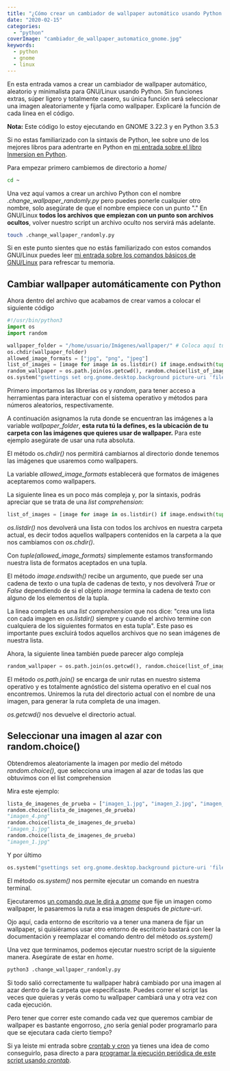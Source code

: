 ```yaml
---
title: "¿Cómo crear un cambiador de wallpaper automático usando Python en Gnome?"
date: "2020-02-15"
categories: 
  - "python"
coverImage: "cambiador_de_wallpaper_automatico_gnome.jpg"
keywords:
  - python
  - gnome
  - linux
---
```


En esta entrada vamos a crear un cambiador de wallpaper automático, aleatorio y minimalista para GNU/Linux usando Python. Sin funciones extras, súper ligero y totalmente casero, su única función será seleccionar una imagen aleatoriamente y fijarla como wallpaper. Explicaré la función de cada linea en el código.

**Nota:** Este código lo estoy ejecutando en GNOME 3.22.3 y en Python 3.5.3

Si no estas familiarizado con la sintaxis de Python, lee sobre uno de los mejores libros para adentrarte en Python en [mi entrada sobre el libro Inmersion en Python](https://coffeebytes.dev/aprende-python-desde-cero-con-este-libro-gratuito/).

Para empezar primero cambiemos de directorio a _home_/

```bash
cd ~
```

Una vez aquí vamos a crear un archivo Python con el nombre _.change\_wallpaper\_randomly.py_ pero puedes ponerle cualquier otro nombre, solo asegúrate de que el nombre empiece con un punto "." En GNU/Linux **todos los archivos que empiezan con un punto son archivos ocultos**, volver nuestro script un archivo oculto nos servirá más adelante.

```bash
touch .change_wallpaper_randomly.py
```

Si en este punto sientes que no estás familiarizado con estos comandos GNU/Linux puedes leer [mi entrada sobre los comandos básicos de GNU/Linux](https://coffeebytes.dev/comandos-de-gnu-linux-basicos-que-deberias-conocer/) para refrescar tu memoria.

## Cambiar wallpaper automáticamente con Python

Ahora dentro del archivo que acabamos de crear vamos a colocar el siguiente código

```python
#!/usr/bin/python3
import os
import random

wallpaper_folder = "/home/usuario/Imágenes/wallpaper/" # Coloca aquí tu propia ruta
os.chdir(wallpaper_folder)
allowed_image_formats = ["jpg", "png", "jpeg"]
list_of_images = [image for image in os.listdir() if image.endswith(tuple(allowed_image_formats))]
random_wallpaper = os.path.join(os.getcwd(), random.choice(list_of_images))
os.system("gsettings set org.gnome.desktop.background picture-uri 'file://{}'".format(random_wallpaper))
```

Primero importamos las librerias _os_ y _random_, para tener acceso a herramientas para interactuar con el sistema operativo y métodos para números aleatorios, respectivamente.

A continuación asignamos la ruta donde se encuentran las imágenes a la variable _wallpaper\_folder_, **esta ruta tú la defines, es la ubicación de tu carpeta con las imágenes que quieres usar de wallpaper.** Para este ejemplo asegúrate de usar una ruta absoluta.

El método os._chdir()_ nos permitirá cambiarnos al directorio donde tenemos las imágenes que usaremos como wallpapers.

La variable _allowed\_image\_formats_ establecerá que formatos de imágenes aceptaremos como wallpapers.

La siguiente linea es un poco más compleja y, por la sintaxis, podrás apreciar que se trata de una _list comprehension_:

```python
list_of_images = [image for image in os.listdir() if image.endswith(tuple(allowed_image_formats))]
```

_os.listdir()_ nos devolverá una lista con todos los archivos en nuestra carpeta actual, es decir todos aquellos wallpapers contenidos en la carpeta a la que nos cambiamos con _os.chdir()_.

Con _tuple(allowed\_image\_formats)_ simplemente estamos transformando nuestra lista de formatos aceptados en una tupla.

El método _image.endswith()_ recibe un argumento, que puede ser una cadena de texto o una tupla de cadenas de texto, y nos devolverá _True_ or _False_ dependiendo de si el objeto _image_ termina la cadena de texto con alguno de los elementos de la tupla.

La linea completa es una _list comprehension_ que nos dice: "crea una lista con cada imagen en _os.listdir()_ siempre y cuando el archivo termine con cualquiera de los siguientes formatos en esta tupla". Este paso es importante pues excluirá todos aquellos archivos que no sean imágenes de nuestra lista.

Ahora, la siguiente linea también puede parecer algo compleja

```python
random_wallpaper = os.path.join(os.getcwd(), random.choice(list_of_images))
```

El método _os.path.join()_ se encarga de unir rutas en nuestro sistema operativo y es totalmente agnóstico del sistema operativo en el cual nos encontremos. Uniremos la ruta del directorio actual con el nombre de una imagen, para generar la ruta completa de una imagen.

_os.getcwd()_ nos devuelve el directorio actual.

## Seleccionar una imagen al azar con random.choice()

Obtendremos aleatoriamente la imagen por medio del método _random.choice()_, que selecciona una imagen al azar de todas las que obtuvimos con el list comprehension

Mira este ejemplo:

```python
lista_de_imagenes_de_prueba = ["imagen_1.jpg", "imagen_2.jpg", "imagen_3.png", "imagen_4.png", "imagen_5.jpeg"]
random.choice(lista_de_imagenes_de_prueba)
"imagen_4.png"
random.choice(lista_de_imagenes_de_prueba)
"imagen_1.jpg"
random.choice(lista_de_imagenes_de_prueba)
"imagen_1.jpg"
```

Y por último

```python
os.system("gsettings set org.gnome.desktop.background picture-uri 'file://{}'".format(random_wallpaper))
```

El método _os.system()_ nos permite ejecutar un comando en nuestra terminal.

Ejecutaremos [un comando que le dirá a _gnome_](https://people.gnome.org/~pmkovar/system-admin-guide/background.html) que fije un imagen como wallpaper, le pasaremos la ruta a esa imagen después de _picture-uri_.

Ojo aquí, cada entorno de escritorio va a tener una manera de fijar un wallpaper, si quisiéramos usar otro entorno de escritorio bastará con leer la documentación y reemplazar el comando dentro del método _os.system()_

Una vez que terminamos, podemos ejecutar nuestro script de la siguiente manera. Asegúrate de estar en _home_.

```python
python3 .change_wallpaper_randomly.py
```

Si todo salió correctamente tu wallpaper habrá cambiado por una imagen al azar dentro de la carpeta que especificaste. Puedes correr el script las veces que quieras y verás como tu wallpaper cambiará una y otra vez con cada ejecución.

Pero tener que correr este comando cada vez que queremos cambiar de wallpaper es bastante engorroso, ¿no sería genial poder programarlo para que se ejecutara cada cierto tiempo?

Si ya leiste mi entrada sobre [crontab y cron](https://coffeebytes.dev/cron-y-crontab-programa-tareas-periodicas/) ya tienes una idea de como conseguirlo, pasa directo a para [programar la ejecución periódica de este script usando _crontab_](https://coffeebytes.dev/como-programar-un-cambiador-de-wallpaper-automatico-en-python/).
